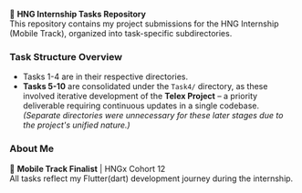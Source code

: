 🚀 **HNG Internship Tasks Repository**  
This repository contains my project submissions for the HNG Internship (Mobile Track), organized into task-specific subdirectories.

### **Task Structure Overview**
- Tasks 1-4 are in their respective directories.  
- **Tasks 5-10** are consolidated under the `Task4/` directory, as these involved iterative development of the **Telex Project** – a priority deliverable requiring continuous updates in a single codebase.  
*(Separate directories were unnecessary for these later stages due to the project's unified nature.)*

### **About Me**  
📱 **Mobile Track Finalist** | HNGx Cohort 12  
All tasks reflect my Flutter(dart) development journey during the internship.
